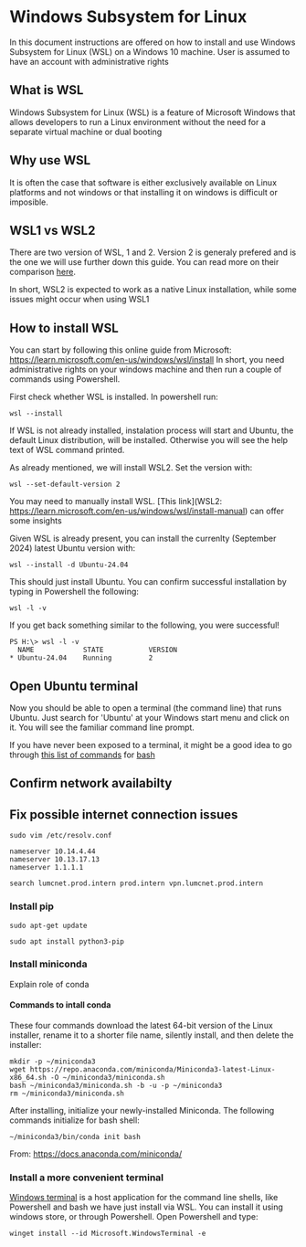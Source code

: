 # Windows Subsystem for Linux
In this document instructions are offered on how to install and use Windows Subsystem for Linux (WSL) on a Windows 10 machine. User is assumed to have an account with administrative rights

## What is WSL
Windows Subsystem for Linux (WSL) is a feature of Microsoft Windows that allows developers to run a Linux environment without the need for a separate virtual machine or dual booting

## Why use WSL
It is often the case that software is either exclusively available on Linux platforms and not windows or that installing it on windows is difficult or imposible. 

## WSL1 vs WSL2
There are two version of WSL, 1 and 2. Version 2 is generaly prefered and is the one we will use further down this guide. You can read more on their comparison [here](https://learn.microsoft.com/en-us/windows/wsl/compare-versions).

In short, WSL2 is expected to work as a native Linux installation, while some issues might occur when using WSL1

## How to install WSL
You can start by following this online guide from Microsoft: https://learn.microsoft.com/en-us/windows/wsl/install In short, you need administrative rights on your windows machine and then run a couple of commands using Powershell.

First check whether WSL is installed. In powershell run: 
```
wsl --install
```

If WSL is not already installed, instalation process will start and Ubuntu, the default Linux distribution, will be installed. Otherwise you will see the help text of WSL command printed.

As already mentioned, we will install WSL2. Set the version with: 

```
wsl --set-default-version 2
```

You may need to manually install WSL. [This link](WSL2: https://learn.microsoft.com/en-us/windows/wsl/install-manual) can offer some insights

Given WSL is already present, you can install the currenlty (September 2024) latest Ubuntu version with: 

```
wsl --install -d Ubuntu-24.04
```

This should just install Ubuntu. You can confirm successful installation  by typing in Powershell the following:

```
wsl -l -v
```

If you get back something similar to the following, you were successful!
```
PS H:\> wsl -l -v
  NAME            STATE           VERSION
* Ubuntu-24.04    Running         2
``` 

## Open Ubuntu terminal
Now you should be able to open a terminal (the command line) that runs Ubuntu. Just search for 'Ubuntu' at your Windows start menu and click on it. You will see the familiar command line prompt. 

If you have never been exposed to a terminal, it might be a good idea to go through [this list of commands](https://phoenixnap.com/kb/bash-commands) for [bash](https://phoenixnap.com/kb/what-is-bash)

## Confirm network availabilty

## Fix possible internet connection issues
`sudo vim /etc/resolv.conf`

```
nameserver 10.14.4.44
nameserver 10.13.17.13
nameserver 1.1.1.1

search lumcnet.prod.intern prod.intern vpn.lumcnet.prod.intern
```

### Install pip
```
sudo apt-get update
```

```
sudo apt install python3-pip
```

### Install miniconda
Explain role of conda

#### Commands to intall conda
These four commands download the latest 64-bit version of the Linux installer, rename it to a shorter file name, silently install, and then delete the installer:
```
mkdir -p ~/miniconda3
wget https://repo.anaconda.com/miniconda/Miniconda3-latest-Linux-x86_64.sh -O ~/miniconda3/miniconda.sh
bash ~/miniconda3/miniconda.sh -b -u -p ~/miniconda3
rm ~/miniconda3/miniconda.sh
```

After installing, initialize your newly-installed Miniconda. The following commands initialize for bash shell:
```
~/miniconda3/bin/conda init bash
``` 
From: https://docs.anaconda.com/miniconda/

### Install a more convenient terminal
[Windows terminal](https://learn.microsoft.com/en-us/windows/terminal/) is a host application for the command line shells, like Powershell and bash we have just install via WSL. You can install it using windows store, or through Powershell. Open Powershell and type: 
```
winget install --id Microsoft.WindowsTerminal -e
```

